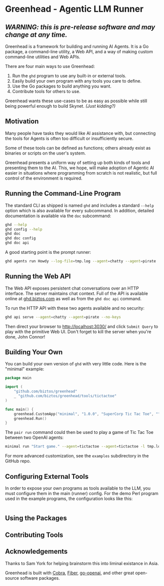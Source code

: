 # Greenhead - Agentic LLM Runner


## *WARNING: this is pre-release software and may change at any time.*

Greenhead is a framework for building and running AI Agents. It is a Go
package, a command-line utility, a Web API, and a way of making custom
command-line utilities and Web APIs.

There are four main ways to use Greenhead:

1. Run the `ghd` program to use any built-in or external tools.
2. Easily build your own program with any tools you care to define.
3. Use the Go packages to build anything you want.
4. Contribute tools for others to use.

Greenhead wants these use-cases to be as easy as possible while still being
powerful enough to build Skynet. _(Just kidding?)_

## Motivation

Many people have tasks they would like AI assistance with, but connecting the
tools for Agents is often too difficult or insufficiently secure.

Some of these tools can be defined as functions; others already exist as
binaries or scripts on the user's system.

Greenhead presents a uniform way of setting up both kinds of tools and
presenting them to the AI. This, we hope, will make adoption of Agentic AI
easier in situations where programming from scratch is not realistic, but
full control of the environment is required.

## Running the Command-Line Program

The standard CLI as shipped is named `ghd` and includes a standard `--help`
option which is also available for every subcommand.  In addition, detailed
documentation is available via the `doc` subcommand:

```sh
ghd --help
ghd config --help
ghd doc
ghd doc config
ghd doc api
```

A good starting point is the prompt runner:

```sh
ghd agents run Howdy --log-file=tmp.log --agent=chatty --agent=pirate
```

## Running the Web API

The Web API exposes persistent chat conversations over an HTTP interface. The
server maintains chat context.  Full of the API is available online at
[ghd.biztos.com](https://ghd.biztos.com/) as well as from the `ghd doc api`
command.

To run the HTTP API with these two agents available and no security:

```sh
ghd api serve --agent=chatty --agent=pirate --no-keys
```

Then direct your browser to [http://localhost:3030/](http://localhost:3030/)
and click `Submit Query` to play with the primitive Web UI.  Don't forget to
kill the server when you're done, John Connor!

## Building Your Own

You can build your own version of `ghd` with very little code.  Here is the
"minimal" example:

```go
package main

import (
    "github.com/biztos/greenhead"
    _ "github.com/biztos/greenhead/tools/tictactoe"
)

func main() {
    greenhead.CustomApp("minimal", "1.0.0", "SuperCorp Tic Tac Toe", "")
    greenhead.Run()
}
```

The `pair run` command could then be used to play a game of Tic Tac Toe
between two OpenAI agents:

```sh
minimal run "Start game." --agent=tictactoe --agent=tictactoe -l tmp.log 
```

For more advanced customization, see the `examples` subdirectory in the
GitHub repo.

## Configuring External Tools

In order to expose your own programs as tools available to the LLM, you must
configure them in the main (runner) config.  For the demo Perl program used
in the example programs, the configuration looks like this:

```toml

```

## Using the Packages

## Contributing Tools

## Acknowledgements

Thanks to Sam York for helping brainstorm this into liminal existance in Asia.

Greenhead is built with
[Cobra](https://cobra.dev/),
[Fiber](https://gofiber.io/),
[go-openai](https://github.com/sashabaranov/go-openai),
and other great open-source software packages.
